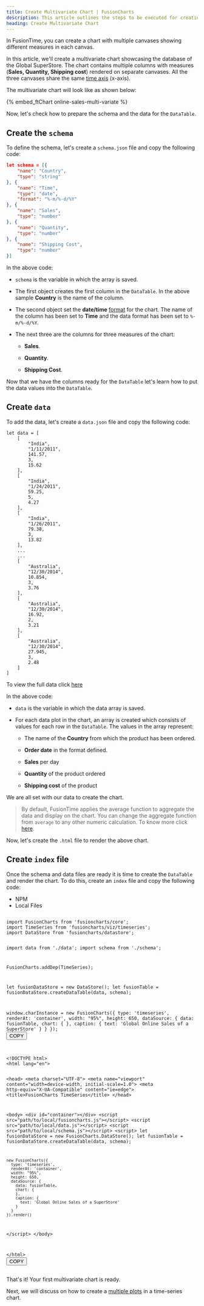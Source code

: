 ```yaml
---
title: Create Multivariate Chart | FusionCharts
description: This article outlines the steps to be executed for creating a multivariate chart.
heading: Create Multivariate Chart
---
```


In FusionTime, you can create a chart with multiple canvases showing different measures in each canvas. 

In this article, we'll create a multivariate chart showcasing the database of the Global SuperStore. The chart contains multiple columns with measures (**Sales, Quantity, Shipping cost**) rendered on separate canvases. All the three canvases share the same [time axis](/fusiontime/fusiontime-component/time-axis) (x-axis).

The multivariate chart will look like as shown below:

{% embed_ftChart online-sales-multi-variate %}

Now, let's check how to prepare the schema and the data for the `DataTable`.

## Create the `schema`

To define the schema, let's create a `schema.json` file and copy the following code:

```JSON
let schema = [{
    "name": "Country",
    "type": "string"
}, {
    "name": "Time",
    "type": "date",
    "format": "%-m/%-d/%Y"
}, {
    "name": "Sales",
    "type": "number"
}, {
    "name": "Quantity",
    "type": "number"
}, {
    "name": "Shipping Cost",
    "type": "number"
}]
```

In the above code:

* `schema` is the variable in which the array is saved.

* The first object creates the first column in the `DataTable`. In the above sample **Country** is the name of the column. 

* The second object set the **date/time** [format](/fusiontime/api-reference/fusiontime-attributes#datetime-format) for the chart. The name of the column has been set to **Time** and the data format has been set to `%-m/%-d/%Y`.

* The next three are the columns for three measures of the chart:

    * **Sales**.

    * **Quantity**.

    * **Shipping Cost**. 

Now that we have the columns ready for the `DataTable` let's learn how to put the data values into the `DataTable`.

## Create `data`

To add the data, let's create a `data.json` file and copy the following code:

```
let data = [
    [
        "India",
        "1/11/2011",
        141.57,
        3,
        15.62
    ],
    [
        "India",
        "1/24/2011",
        59.25,
        5,
        4.27
    ],
    [
        "India",
        "1/26/2011",
        79.38,
        3,
        13.82
    ],
    ...
    ...
    [
        "Australia",
        "12/30/2014",
        10.854,
        3,
        3.76
    ],
    [
        "Australia",
        "12/30/2014",
        16.92,
        2,
        3.21
    ],
    [
        "Australia",
        "12/30/2014",
        27.945,
        3,
        2.48
    ]
]
```
To view the full data click [here](https://raw.githubusercontent.com/fusioncharts/dev_centre_docs/fusiontime-beta-release/charts-resources/fusiontime/online-sales-multi-variate/data.json)

In the above code:

* `data` is the variable in which the data array is saved. 

* For each data plot in the chart, an array is created which consists of values for each row in the `DataTable`. The values in the array represent:

    * The name of the **Country** from which the product has been ordered.

    * **Order date** in the format defined.

    * **Sales** per day

    * **Quantity** of the product ordered

    * **Shipping cost** of the product

We are all set with our data to create the chart.

> By default, FusionTime applies the average function to aggregate the data and display on the chart. You can change the aggregate function from `average` to any other numeric calculation. To know more click [here](/fusiontime/getting-started/change-default-aggregation).

Now, let's create the `.html` file to render the above chart.

## Create `index` file

Once the schema and data files are ready it is time to create the `DataTable` and render the chart. To do this, create an `index` file and copy the following code:

<div class="code-wrapper">
<ul class='code-tabs extra-tabs'>
    <li class='active'><a data-toggle='npm'>NPM</a></li>
    <li><a data-toggle='local'>Local Files</a></li>
</ul>
<div class='tab-content extra-tabs'>

<div class='tab npm-tab active'>
<pre><code class="language-javascript">
import FusionCharts from 'fusioncharts/core';
import TimeSeries from 'fusioncharts/viz/timeseries';
import DataStore from 'fusioncharts/datastore';

import data from './data';
import schema from './schema';

FusionCharts.addDep(TimeSeries);

let fusionDataStore = new DataStore();
let fusionTable = fusionDataStore.createDataTable(data, schema);

window.charInstance = new FusionCharts({
    type: 'timeseries',
    renderAt: 'container',
    width: "95%",
    height: 650,
    dataSource: {
        data: fusionTable,
            chart: {
            },
            caption: {
                text: 'Global Online Sales of a SuperStore'
        }
    }
});
</code><button class='btn btn-outline-secondary btn-copy' title='Copy to clipboard'>COPY</button>
</pre>
</div>

<div class='tab local-tab'>
<pre><code class="language-javascript">
&lt;!DOCTYPE html&gt;
&lt;html lang="en"&gt;

&lt;head&gt;
  &lt;meta charset="UTF-8"&gt;
  &lt;meta name="viewport" content="width=device-width, initial-scale=1.0"&gt;
  &lt;meta http-equiv="X-UA-Compatible" content="ie=edge"&gt;
  &lt;title&gt;FusionCharts TimeSeries&lt;/title&gt;
&lt;/head&gt;

&lt;body&gt;
  &lt;div id="container"&gt;&lt;/div&gt;
  &lt;script src="path/to/local/fusioncharts.js"&gt;&lt;/script&gt;
  &lt;script src="path/to/local/data.js"&gt;&lt;/script&gt;
  &lt;script src="path/to/local/schema.js"&gt;&lt;/script&gt;
  &lt;script&gt;
    let fusionDataStore = new FusionCharts.DataStore();
    let fusionTable = fusionDataStore.createDataTable(data, schema);

    new FusionCharts({
      type: 'timeseries',
      renderAt: 'container',
      width: "95%",
      height: 650,
      dataSource: {
        data: fusionTable,
        chart: {
        },
        caption: {
          text: 'Global Online Sales of a SuperStore'
        }
      }
    }).render()
  &lt;/script&gt;
&lt;/body&gt;

&lt;/html&gt;
</code><button class='btn btn-outline-secondary btn-copy' title='Copy to clipboard'>COPY</button>
</pre>
</div>

</div>
</div>

That's it! Your first multivariate chart is ready.

Next, we will discuss on how to create a [multiple plots](/fusiontime/getting-started/create-your-multi-series-chart-in-fusiontime) in a time-series chart.